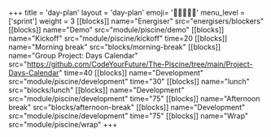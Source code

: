 +++
title = 'day-plan'
layout = 'day-plan'
emoji= '🧑🏾‍🤝‍🧑🏾'
menu_level = ['sprint']
weight = 3
[[blocks]]
name="Energiser"
src="energisers/blockers"
[[blocks]]
name="Demo"
src="module/piscine/demo"
[[blocks]]
name="Kickoff"
src="module/piscine/kickoff"
time=20
[[blocks]]
name="Morning break"
src="blocks/morning-break"
[[blocks]]
name="Group Project: Days Calendar"
src="https://github.com/CodeYourFuture/The-Piscine/tree/main/Project-Days-Calendar"
time=40
[[blocks]]
name="Development"
src="module/piscine/development"
time="30"
[[blocks]]
name="lunch"
src="blocks/lunch"
[[blocks]]
name="Development"
src="module/piscine/development"
time="75"
[[blocks]]
name="Afternoon break"
src="blocks/afternoon-break"
[[blocks]]
name="Development"
src="module/piscine/development"
time="75"
[[blocks]]
name="Wrap"
src="module/piscine/wrap"
+++

